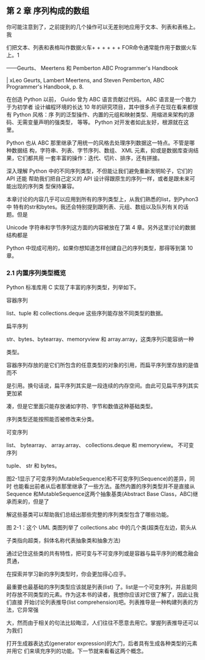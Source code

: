 ## 第 2 章 序列构成的数组

你可能注意到了，之前提到的几个操作可以无差别地应用于文本、列表和表格上。我

们把文本、列表和表格叫作数据火车+ + + + + + FOR命令通常能作用于数据火车上。1

——Geurts、 Meertens 和 Pemberton ABC Programmer's Handbook

| xLeo Geurts, Lambert Meertens, and Steven Pemberton, ABC Programmer's Handbook, p. 8.

在创造 Python 以前， Guido 曾为 ABC 语言贡献过代码。 ABC 语言是一个致力于为初学者 设计编程环境的长达 10 年的研究项目，其中很多点子在现在看来都很有 Python 风格：序 列的泛型操作、内置的元组和映射类型、用缩进来架构的源码、无需变量声明的强类型， 等等。 Python 对开发者如此友好，根源就在这里。

Python 也从 ABC 那里继承了用统一的风格去处理序列数据这一特点。不管是哪种数据结 构，字符串、列表、字节序列、数组、 XML 元素，抑或是数据库查询结果，它们都共用 一套丰富的操作：迭代、切片、排序，还有拼接。

深入理解 Python 中的不同序列类型，不但能让我们避免重新发明轮子，它们的 API 还能 帮助我们把自己定义的 API 设计得跟原生的序列一样，或者是跟未来可能出现的序列类 型保持兼容。

本章讨论的内容几乎可以应用到所有的序列类型上，从我们熟悉的list，到Pyhon3中 特有的str和bytes。我还会特别提到跟列表、元组、数组以及队列有关的话题。但是

Unicode 字符串和字节序列这方面的内容被放在了第 4 章。另外这里讨论的数据结构都是

Python 中现成可用的，如果你想知道怎样创建自己的序列类型，那得等到第 10 章。

### 2.1 内置序列类型概览

Python 标准库用 C 实现了丰富的序列类型，列举如下。

容器序列

list、tuple 和 collections.deque 这些序列能存放不同类型的数据。

扁平序列

str、bytes、bytearray、memoryview 和 array.array，这类序列只能容纳一种

类型。

容器序列存放的是它们所包含的任意类型的对象的引用，而扁平序列里存放的是值而不

是引用。换句话说，扁平序列其实是一段连续的内存空间。由此可见扁平序列其实更加紧

凑，但是它里面只能存放诸如字符、字节和数值这种基础类型。

序列类型还能按照能否被修改来分类。

可变序列

list、 bytearray、 array.array、 collections.deque 和 memoryview。 不可变序列

tuple、 str 和 bytes。

图2-1显示了可变序列(MutableSequence)和不可变序列(Sequence)的差异，同时 也能看出前者从后者那里继承了一些方法。虽然内置的序列类型并不是直接从 Sequence 和MutableSequence这两个抽象基类(Abstract Base Class，ABC)继承而来的，但是了

解这些基类可以帮助我们总结出那些完整的序列类型包含了哪些功能。

图 2-1：这个 UML 类图列举了 collections.abc 中的几个类(超类在左边，箭头从

子类指向超类，斜体名称代表抽象类和抽象方法)

通过记住这些类的共有特性，把可变与不可变序列或是容器与扁平序列的概念融会贯通，

在探索并学习新的序列类型时，你会更加得心应手。

最重要也最基础的序列类型应该就是列表(list) 了。list是一个可变序列，并且能同 时存放不同类型的元素。作为这本书的读者，我想你应该对它很了解了，因此让我们直接 开始讨论列表推导(list comprehension)吧。列表推导是一种构建列表的方法，它异常强

大，然而由于相关的句法比较晦涩，人们往往不愿意去用它。掌握列表推导还可以为我们

打开生成器表达式(generator expression)的大门，后者具有生成各种类型的元素并用它 们来填充序列的功能。下一节就来看看这两个概念。
